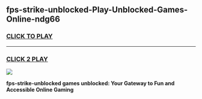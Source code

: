 
## fps-strike-unblocked-Play-Unblocked-Games-Online-ndg66
<h3>
<a href="https://premium76.site?title=fps-strike-unblocked&ref=25A">CLICK TO PLAY</a></h3>
<hr>

<h3>
<a href="https://premium76.site?title=fps-strike-unblocked&ref=25A">CLICK 2 PLAY</a>
  
</h3>

<a href="https://premium76.site?title=fps-strike-unblocked&ref=25A"><img src="https://clearcache.store/games.png"></a>


**fps-strike-unblocked games unblocked: Your Gateway to Fun and Accessible Online Gaming**
